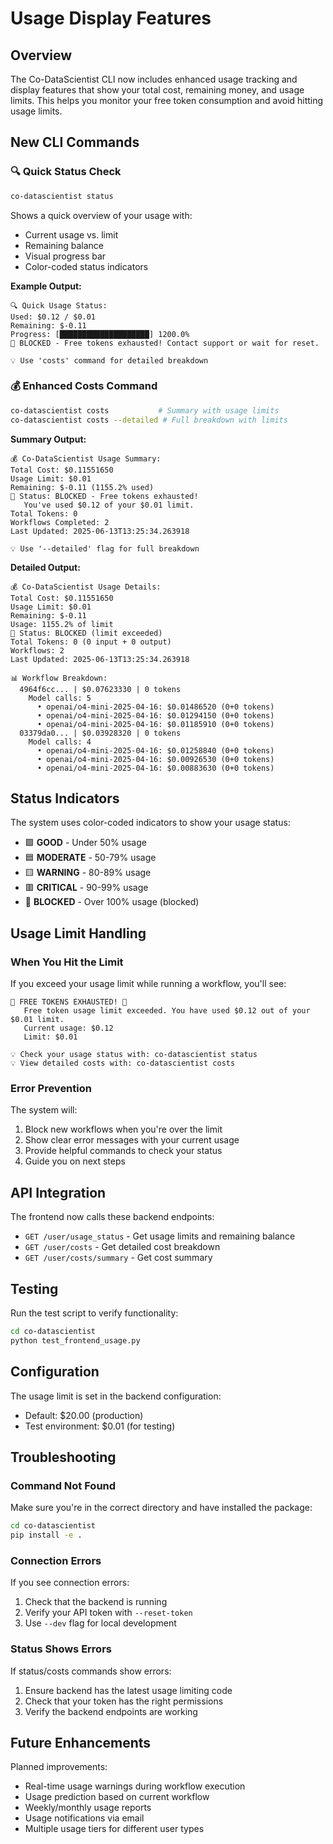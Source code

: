 # Usage Display Features

## Overview

The Co-DataScientist CLI now includes enhanced usage tracking and display features that show your total cost, remaining money, and usage limits. This helps you monitor your free token consumption and avoid hitting usage limits.

## New CLI Commands

### 🔍 Quick Status Check
```bash
co-datascientist status
```

Shows a quick overview of your usage with:
- Current usage vs. limit
- Remaining balance
- Visual progress bar
- Color-coded status indicators

**Example Output:**
```
🔍 Quick Usage Status:
Used: $0.12 / $0.01
Remaining: $-0.11
Progress: [████████████████████] 1200.0%
🚨 BLOCKED - Free tokens exhausted! Contact support or wait for reset.

💡 Use 'costs' command for detailed breakdown
```

### 💰 Enhanced Costs Command
```bash
co-datascientist costs           # Summary with usage limits
co-datascientist costs --detailed # Full breakdown with limits
```

**Summary Output:**
```
💰 Co-DataScientist Usage Summary:
Total Cost: $0.11551650
Usage Limit: $0.01
Remaining: $-0.11 (1155.2% used)
🚨 Status: BLOCKED - Free tokens exhausted!
   You've used $0.12 of your $0.01 limit.
Total Tokens: 0
Workflows Completed: 2
Last Updated: 2025-06-13T13:25:34.263918

💡 Use '--detailed' flag for full breakdown
```

**Detailed Output:**
```
💰 Co-DataScientist Usage Details:
Total Cost: $0.11551650
Usage Limit: $0.01
Remaining: $-0.11
Usage: 1155.2% of limit
🚨 Status: BLOCKED (limit exceeded)
Total Tokens: 0 (0 input + 0 output)
Workflows: 2
Last Updated: 2025-06-13T13:25:34.263918

📊 Workflow Breakdown:
  4964f6cc... | $0.07623330 | 0 tokens
    Model calls: 5
      • openai/o4-mini-2025-04-16: $0.01486520 (0+0 tokens)
      • openai/o4-mini-2025-04-16: $0.01294150 (0+0 tokens)
      • openai/o4-mini-2025-04-16: $0.01185910 (0+0 tokens)
  03379da0... | $0.03928320 | 0 tokens
    Model calls: 4
      • openai/o4-mini-2025-04-16: $0.01258840 (0+0 tokens)
      • openai/o4-mini-2025-04-16: $0.00926530 (0+0 tokens)
      • openai/o4-mini-2025-04-16: $0.00883630 (0+0 tokens)
```

## Status Indicators

The system uses color-coded indicators to show your usage status:

- 🟩 **GOOD** - Under 50% usage
- 🟦 **MODERATE** - 50-79% usage  
- 🟨 **WARNING** - 80-89% usage
- 🟥 **CRITICAL** - 90-99% usage
- 🚨 **BLOCKED** - Over 100% usage (blocked)

## Usage Limit Handling

### When You Hit the Limit

If you exceed your usage limit while running a workflow, you'll see:

```
🚨 FREE TOKENS EXHAUSTED! 🚨
   Free token usage limit exceeded. You have used $0.12 out of your $0.01 limit.
   Current usage: $0.12
   Limit: $0.01

💡 Check your usage status with: co-datascientist status
💡 View detailed costs with: co-datascientist costs
```

### Error Prevention

The system will:
1. Block new workflows when you're over the limit
2. Show clear error messages with your current usage
3. Provide helpful commands to check your status
4. Guide you on next steps

## API Integration

The frontend now calls these backend endpoints:
- `GET /user/usage_status` - Get usage limits and remaining balance
- `GET /user/costs` - Get detailed cost breakdown
- `GET /user/costs/summary` - Get cost summary

## Testing

Run the test script to verify functionality:
```bash
cd co-datascientist
python test_frontend_usage.py
```

## Configuration

The usage limit is set in the backend configuration:
- Default: $20.00 (production)
- Test environment: $0.01 (for testing)

## Troubleshooting

### Command Not Found
Make sure you're in the correct directory and have installed the package:
```bash
cd co-datascientist
pip install -e .
```

### Connection Errors
If you see connection errors:
1. Check that the backend is running
2. Verify your API token with `--reset-token`
3. Use `--dev` flag for local development

### Status Shows Errors
If status/costs commands show errors:
1. Ensure backend has the latest usage limiting code
2. Check that your token has the right permissions
3. Verify the backend endpoints are working

## Future Enhancements

Planned improvements:
- Real-time usage warnings during workflow execution
- Usage prediction based on current workflow
- Weekly/monthly usage reports
- Usage notifications via email
- Multiple usage tiers for different user types 